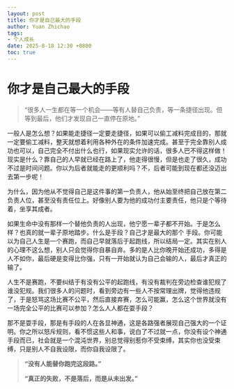 ```yaml
---
layout: post
title: 你才是自己最大的手段
author: Yuan Zhichao
tags:
- 个人成长
date: 2025-8-18 12:30 +0800
toc: true
---
```

# 你才是自己最大的手段

> “很多人一生都在等一个机会——等有人替自己负责，等一条捷径出现。但等到最后，他们才发现自己一直停在原地。”


一般人是怎么想？如果能走捷径一定要走捷径，如果可以偷工减料完成目的，那就一定要偷工减料，整天就想着利用各种外在的条件加速完成。甚至于完全靠别人成功也可以，自己完全不付出什么也行，如果现实允许的话，很多人巴不得这样做！现实是什么？靠自己的人早就已经在路上了，他走得很慢，但是也走了很久，成功不过是时间问题。你以为后者就能走的更顺利吗？不，后者可能到现在都还没迈出去第一步呢！

为什么，因为他从不觉得自己是这件事的第一负责人，他从始至终把自己放在第二负责人位，甚至没有责任位上。好像别人要为他的成功付主要责任，他只是个等待着，坐享其成者。

如果生命中没有那样一个替他负责的人出现，他宁愿一辈子都不开始。于是怎么样？也真的就一辈子原地踏步。什么是手段？自己才是最大的那个 手段。你可能以为自己人生是一个赛跑，而自己早就落后于起跑线，所以结局一定。其实在别人的心理不这么想，别人只会觉得你自暴自弃。多的是人比你晚开始还成功，多得是人不如你，最后硬是变得比你强，只有一开始就认为自己会输的人，最后才真正的输了。

人生不是赛跑，不要纠结于有没有公平的起跑线，有没有裁判在旁边检查谁犯规了谁没犯规。我们很多人的问题时，看到旁边有一些人不按常理出牌，觉得他违规了，于是怒骂这场比赛不公平，然后直接弃赛，怎么可能赢，怎么这个世界就没有一场完全公平的比赛可以参加？怎么人人都在耍手段？

那不是耍手段，那是有手段的人在各显神通，这是各路强者展现自己强大的一个证明。你之所以怒斥规则，看不惯这些人和事，说白了不过就一点，你没有设个神通手段而已，社会就是一个混沌世界，别总觉得别惹你不受束缚，其实你也没受束缚，只是别人不自我设限，而你自我设限了。

> **“没有人能替你跑完这段路。”**
>
> **“真正的失败，不是落后，而是从未出发。”**

